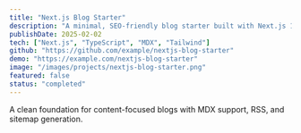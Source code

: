 ```yaml
---
title: "Next.js Blog Starter"
description: "A minimal, SEO-friendly blog starter built with Next.js 14, App Router, MDX, and Tailwind CSS."
publishDate: 2025-02-02
tech: ["Next.js", "TypeScript", "MDX", "Tailwind"]
github: "https://github.com/example/nextjs-blog-starter"
demo: "https://example.com/nextjs-blog-starter"
image: "/images/projects/nextjs-blog-starter.png"
featured: false
status: "completed"
---
```


A clean foundation for content-focused blogs with MDX support, RSS, and sitemap generation.